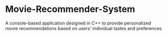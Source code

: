 # Movie-Recommender-System
A console-based application designed in C++ to provide personalized movie recommendations based on users' individual tastes and preferences.
